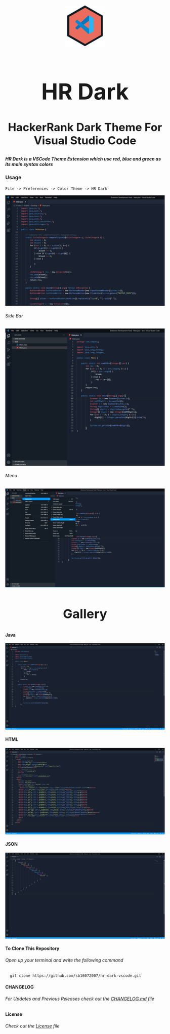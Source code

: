 <p align="center">
<img style="align-items: center" src="./hr-dark.png">
</p>
<div style="align-items:center">
<h1 style="font-size: 70px; text-align:center">HR Dark</h1>

<h2 style="font-size: 35px; text-align: center">HackerRank Dark Theme For Visual Studio Code</h2>
</div>

##### HR Dark is a VSCode Theme Extension which use red, blue and green as its main syntax colors

### Usage

```
File -> Preferences -> Color Theme -> HR Dark
```

![closed](./img/closedSidebar.png)

###### Side Bar

![sidebar](./img/openSidebar.png)

###### Menu

![Menu](./img/openedMenu.png)

<center><h2 style="font-size: 40px">Gallery</h2></center>

#### Java

![Java](./img/java.png)

#### HTML

![html](./img/html.png)

#### JSON

![json](./img/json.png)

#### To Clone This Repository

###### Open up your terminal and write the following command

      git clone https://github.com/sb16072007/hr-dark-vscode.git

#### CHANGELOG

###### For Updates and Previous Releases check out the [CHANGELOG.md](./CHANGELOG.md) file

#### License

###### Check out the [License](./LICENSE) file
